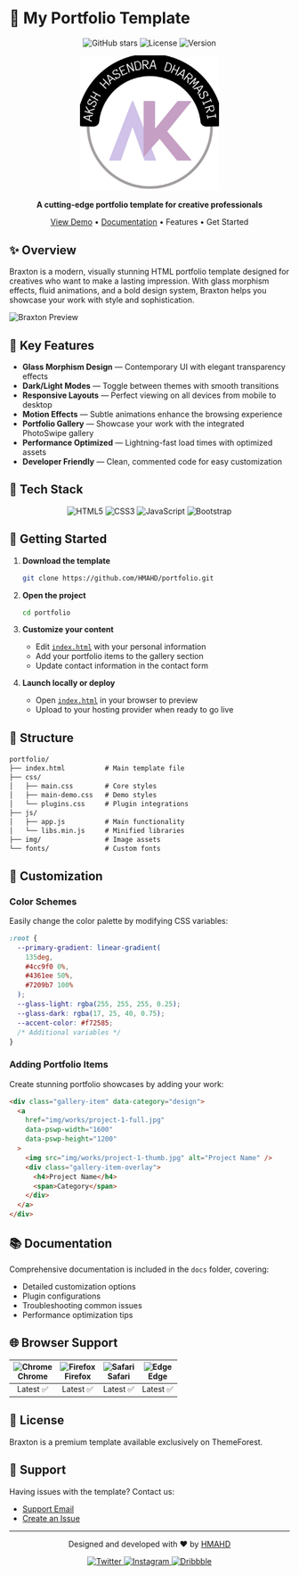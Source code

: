 # 🚀 My Portfolio Template

<div align="center">
  
  ![GitHub stars](https://img.shields.io/github/stars/HMAHD/portfolio?style=for-the-badge&color=f72585)
  ![License](https://img.shields.io/badge/LICENSE-Premium-4361ee?style=for-the-badge)
  ![Version](https://img.shields.io/badge/VERSION-1.0-4cc9f0?style=for-the-badge)
  
  <img src="img/logo.png" alt="Braxton Logo" width="250px">
  
  **A cutting-edge portfolio template for creative professionals**
  
  [View Demo](https://HMAHD.github.io/portfolio) • [Documentation](https://github.com/HMAHD/portfolio) • Features • Get Started
  
</div>

## ✨ Overview

Braxton is a modern, visually stunning HTML portfolio template designed for creatives who want to make a lasting impression. With glass morphism effects, fluid animations, and a bold design system, Braxton helps you showcase your work with style and sophistication.

![Braxton Preview](img/preview.jpg)

## 🎨 Key Features

- **Glass Morphism Design** — Contemporary UI with elegant transparency effects
- **Dark/Light Modes** — Toggle between themes with smooth transitions
- **Responsive Layouts** — Perfect viewing on all devices from mobile to desktop
- **Motion Effects** — Subtle animations enhance the browsing experience
- **Portfolio Gallery** — Showcase your work with the integrated PhotoSwipe gallery
- **Performance Optimized** — Lightning-fast load times with optimized assets
- **Developer Friendly** — Clean, commented code for easy customization

## 🔧 Tech Stack

<div align="center">
  
  ![HTML5](https://img.shields.io/badge/HTML5-E34F26?style=for-the-badge&logo=html5&logoColor=white)
  ![CSS3](https://img.shields.io/badge/CSS3-1572B6?style=for-the-badge&logo=css3&logoColor=white)
  ![JavaScript](https://img.shields.io/badge/JavaScript-F7DF1E?style=for-the-badge&logo=javascript&logoColor=black)
  ![Bootstrap](https://img.shields.io/badge/Bootstrap-7952B3?style=for-the-badge&logo=bootstrap&logoColor=white)
  
</div>

## 🚀 Getting Started

1. **Download the template**

   ```bash
   git clone https://github.com/HMAHD/portfolio.git
   ```

2. **Open the project**

   ```bash
   cd portfolio
   ```

3. **Customize your content**

   - Edit [`index.html`](index.html) with your personal information
   - Add your portfolio items to the gallery section
   - Update contact information in the contact form

4. **Launch locally or deploy**
   - Open [`index.html`](index.html) in your browser to preview
   - Upload to your hosting provider when ready to go live

## 📁 Structure

```
portfolio/
├── index.html          # Main template file
├── css/
│   ├── main.css        # Core styles
│   ├── main-demo.css   # Demo styles
│   └── plugins.css     # Plugin integrations
├── js/
│   ├── app.js          # Main functionality
│   └── libs.min.js     # Minified libraries
├── img/                # Image assets
└── fonts/              # Custom fonts
```

## 🎯 Customization

### Color Schemes

Easily change the color palette by modifying CSS variables:

```css
:root {
  --primary-gradient: linear-gradient(
    135deg,
    #4cc9f0 0%,
    #4361ee 50%,
    #7209b7 100%
  );
  --glass-light: rgba(255, 255, 255, 0.25);
  --glass-dark: rgba(17, 25, 40, 0.75);
  --accent-color: #f72585;
  /* Additional variables */
}
```

### Adding Portfolio Items

Create stunning portfolio showcases by adding your work:

```html
<div class="gallery-item" data-category="design">
  <a
    href="img/works/project-1-full.jpg"
    data-pswp-width="1600"
    data-pswp-height="1200"
  >
    <img src="img/works/project-1-thumb.jpg" alt="Project Name" />
    <div class="gallery-item-overlay">
      <h4>Project Name</h4>
      <span>Category</span>
    </div>
  </a>
</div>
```

## 📚 Documentation

Comprehensive documentation is included in the `docs` folder, covering:

- Detailed customization options
- Plugin configurations
- Troubleshooting common issues
- Performance optimization tips

## 🌐 Browser Support

| <img src="https://raw.githubusercontent.com/alrra/browser-logos/master/src/chrome/chrome_48x48.png" alt="Chrome" width="24px" height="24px" /><br>Chrome | <img src="https://raw.githubusercontent.com/alrra/browser-logos/master/src/firefox/firefox_48x48.png" alt="Firefox" width="24px" height="24px" /><br>Firefox | <img src="https://raw.githubusercontent.com/alrra/browser-logos/master/src/safari/safari_48x48.png" alt="Safari" width="24px" height="24px" /><br>Safari | <img src="https://raw.githubusercontent.com/alrra/browser-logos/master/src/edge/edge_48x48.png" alt="Edge" width="24px" height="24px" /><br>Edge |
| :------------------------------------------------------------------------------------------------------------------------------------------------------: | :----------------------------------------------------------------------------------------------------------------------------------------------------------: | :------------------------------------------------------------------------------------------------------------------------------------------------------: | :----------------------------------------------------------------------------------------------------------------------------------------------: |
|                                                                        Latest ✅                                                                         |                                                                          Latest ✅                                                                           |                                                                        Latest ✅                                                                         |                                                                    Latest ✅                                                                     |

## 📝 License

Braxton is a premium template available exclusively on ThemeForest.

## 🤝 Support

Having issues with the template? Contact us:

- [Support Email](mailto:akashhasendra2@gmail.com)
- [Create an Issue](https://github.com/HMAHD/portfolio/issues)

---

<div align="center">
  <p>Designed and developed with ❤️ by <a href="https://github.com/HMAHD">HMAHD</a></p>
  
  <a href="https://twitter.com/HMAHD">
    <img src="https://img.shields.io/badge/Twitter-1DA1F2?style=for-the-badge&logo=twitter&logoColor=white" alt="Twitter">
  </a>
  <a href="https://instagram.com/HMAHD">
    <img src="https://img.shields.io/badge/Instagram-E4405F?style=for-the-badge&logo=instagram&logoColor=white" alt="Instagram">
  </a>
  <a href="https://dribbble.com/HMAHD">
    <img src="https://img.shields.io/badge/Dribbble-EA4C89?style=for-the-badge&logo=dribbble&logoColor=white" alt="Dribbble">
  </a>
</div>
